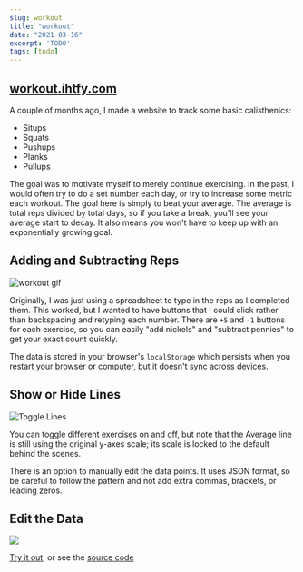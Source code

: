 ```yaml
---
slug: workout
title: "workout"
date: "2021-03-16"
excerpt: 'TODO'
tags: [todo]
---
```


## [workout.ihtfy.com](https://workout.ihtfy.com)

A couple of months ago, I made a website to track some basic calisthenics:

- Situps
- Squats
- Pushups
- Planks
- Pullups

The goal was to motivate myself to merely continue exercising. In the past, I would often try to do a set number each day, or try to increase some metric each workout. The goal here is simply to beat your average. The average is total reps divided by total days, so if you take a break, you'll see your average start to decay. It also means you won't have to keep up with an exponentially growing goal.

## Adding and Subtracting Reps

![workout gif](https://github.com/IHTFY/workout/blob/main/gifs/dayN.gif?raw=true "Adding and Subtracting Reps")


Originally, I was just using a spreadsheet to type in the reps as I completed them. This worked, but I wanted to have buttons that I could click rather than backspacing and retyping each number. There are `+5` and `-1` buttons for each exercise, so you can easily "add nickels" and "subtract pennies" to get your exact count quickly.

The data is stored in your browser's `localStorage` which persists when you restart your browser or computer, but it doesn't sync across devices.

## Show or Hide Lines

![Toggle Lines](https://github.com/IHTFY/workout/blob/main/gifs/toggle.gif?raw=true)


You can toggle different exercises on and off, but note that the Average line is still using the original y-axes scale; its scale is locked to the default behind the scenes.

There is an option to manually edit the data points. It uses JSON format, so be careful to follow the pattern and not add extra commas, brackets, or leading zeros.

## Edit the Data

![](https://github.com/IHTFY/workout/blob/main/gifs/edit.gif?raw=true)


[Try it out](https://workout.ihtfy.com/), or see the [source code](https://github.com/IHTFY/workout)

